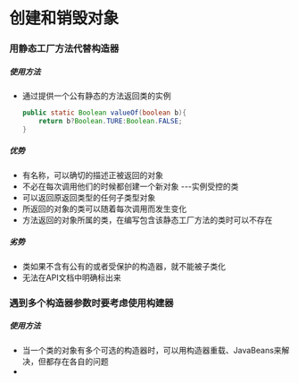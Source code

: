 # 创建和销毁对象

### 用静态工厂方法代替构造器

##### 使用方法

- 通过提供一个公有静态的方法返回类的实例

  ```java
  public static Boolean valueOf(boolean b){
      return b?Boolean.TURE:Boolean.FALSE;
  }
  ```

##### 优势

- 有名称，可以确切的描述正被返回的对象
- 不必在每次调用他们的时候都创建一个新对象 ---实例受控的类
- 可以返回原返回类型的任何子类型对象
- 所返回的对象的类可以随着每次调用而发生变化
- 方法返回的对象所属的类，在编写包含该静态工厂方法的类时可以不存在

##### 劣势

- 类如果不含有公有的或者受保护的构造器，就不能被子类化
- 无法在API文档中明确标出来



### 遇到多个构造器参数时要考虑使用构建器

##### 使用方法

- 当一个类的对象有多个可选的构造器时，可以用构造器重载、JavaBeans来解决，但都存在各自的问题
- 
